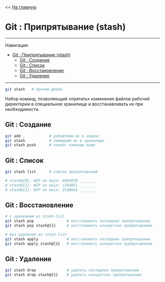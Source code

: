 << [На главную](../README.md)

# Git : Припрятывание (stash)

---

Навигация:

- [Git : Припрятывание (stash)](#git--припрятывание-stash)
  - [Git : Создание](#git--создание)
  - [Git : Список](#git--список)
  - [Git : Восстановление](#git--восстановление)
  - [Git : Удаление](#git--удаление)

---

<a id="stash"></a>

```bash
git stash   # прячем файлы
```

Набор команд, позволяющий «прятать» изменения файлов рабочей директории в специальное хранилище и восстанавливать их при необходимости.

## Git : Создание

```bash
git add .           # добавляем их в индекс
git stash           # помещаем их в хранилище
git stash push      # аналог команды выше
```

## Git : Список

```bash
git stash list      # список припрятываний

# stash@{0}: WIP on main: 049d078 _______
# stash@{1}: WIP on main: c264051 _______
# stash@{2}: WIP on main: 21d80a5 _______
```

## Git : Восстановление

```bash
# с удалением из stash-list
git stash pop               # восстановить последнее припрятывание
git stash pop stash@{1}     # восстановить конкретное припрятывание
```

```bash
# без удаления из stash-list
git stash apply             # восстановить последнее припрятывание
git stash apply stash@{1}   # восстановить конкретное припрятывание
```

## Git : Удаление

```bash
git stash drop              # удалить последнее припрятывание
git stash drop stash@{1}    # удалить конкретное припрятывание
```
